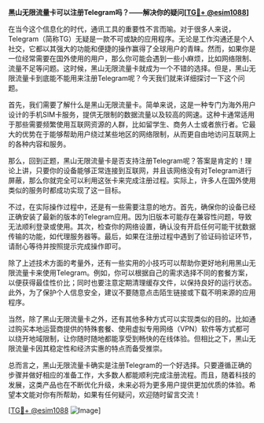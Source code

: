 **黑山无限流量卡可以注册Telegram吗？——解决你的疑问[[TG💪+ @esim1088](https://t.me/s/esim1088)]**

在当今这个信息化的时代，通讯工具的重要性不言而喻。对于很多人来说，Telegram（简称TG）无疑是一款不可或缺的应用程序。无论是工作沟通还是个人社交，它都以其强大的功能和便捷的操作赢得了全球用户的青睐。然而，如果你是一位经常需要在国外使用的用户，那么你可能会遇到一些小麻烦，比如网络限制、流量不足等问题。这时候，黑山无限流量卡就成为一个不错的选择。但是，黑山无限流量卡到底能不能用来注册Telegram呢？今天我们就来详细探讨一下这个问题。

首先，我们需要了解什么是黑山无限流量卡。简单来说，这是一种专门为海外用户设计的手机SIM卡服务，提供无限制的数据流量以及较高的网速。这种卡通常适用于那些需要频繁使用互联网资源的人群，比如留学生、商务人士或者旅行者。它最大的优势在于能够帮助用户绕过某些地区的网络限制，从而更自由地访问互联网上的各种内容和服务。

那么，回到正题，黑山无限流量卡是否支持注册Telegram呢？答案是肯定的！理论上讲，只要你的设备能够正常连接到互联网，并且该网络没有对Telegram进行屏蔽，那么你就完全可以利用这张卡来完成注册过程。实际上，许多人在国外使用类似的服务时都成功实现了这一目标。

不过，在实际操作过程中，还是有一些需要注意的地方。首先，确保你的设备已经正确安装了最新的版本的Telegram应用。因为旧版本可能存在兼容性问题，导致无法顺利登录或使用。其次，检查你的网络设置，确认没有开启任何可能干扰数据传输的功能，如代理服务器等。最后，如果在注册过程中遇到了验证码验证环节，请耐心等待并按照提示完成操作即可。

除了上述技术方面的考量外，还有一些实用的小技巧可以帮助你更好地利用黑山无限流量卡来使用Telegram。例如，你可以根据自己的需求选择不同的套餐方案，以便获得最佳性价比；同时也要注意定期清理缓存文件，以保持良好的运行状态。此外，为了保护个人信息安全，建议不要随意点击陌生链接或下载不明来源的应用程序。

当然，除了黑山无限流量卡之外，还有其他多种方式可以实现类似的目的。比如通过购买本地运营商提供的特殊套餐、使用虚拟专用网络（VPN）软件等方式都可以绕开地域限制，让你随时随地都能享受到畅快的在线体验。但相比之下，黑山无限流量卡因其稳定性和经济实惠的特点而备受推崇。

总而言之，黑山无限流量卡确实是注册Telegram的一个好选择。只要遵循正确的步骤并做好相应的准备工作，大多数人都能顺利完成注册流程。而且，随着科技的发展，这类产品也在不断优化升级，未来必将为更多用户提供更加优质的体验。希望本文能对你有所帮助，如果有任何疑问，欢迎随时留言交流！

[[TG💪+ @esim1088](https://t.me/s/esim1088) ![Image](https://i.postimg.cc/4NQfJmqS/Snipaste-2025-05-13-00-14-12.png)]